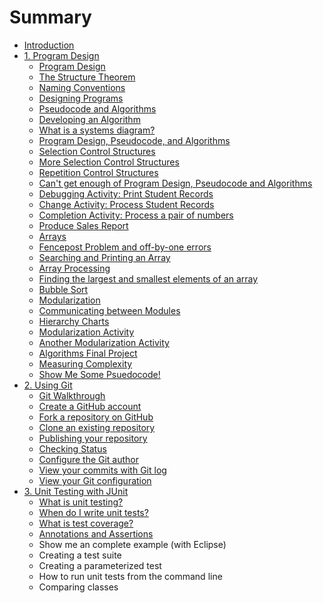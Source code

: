 # Summary

* [Introduction](README.md)
* [1. Program Design](chapter1.md)
   * [Program Design](program_design.md)
   * [The Structure Theorem](the_structure_theorem.md)
   * [Naming Conventions](meaningful_names.md)
   * [Designing Programs](designing_programs.md)
   * [Pseudocode and Algorithms](pseudocode_and_algorithms.md)
   * [Developing an Algorithm](developing_an_algorithm.md)
   * [What is a systems diagram?](whatis_a_systems_diagram_md.md)
   * [Program Design, Pseudocode, and Algorithms](program_design,_pseudocode,_and_algorithms.md)
   * [Selection Control Structures](selection_control_structures.md)
   * [More Selection Control Structures](more_selection_control_structures.md)
   * [Repetition Control Structures](repetition_control_structures.md)
   * [Can't get enough of Program Design, Pseudocode and Algorithms](cant_get_enough_of_program_design,_pseudocode_and_algorithms.md)
   * [Debugging Activity: Print Student Records](debugging_activity_print_student_records.md)
   * [Change Activity: Process Student Records](change_activity_process_student_records.md)
   * [Completion Activity: Process a pair of numbers](completion_activity_process_a_pair_of_numbers.md)
   * [Produce Sales Report](produce_sales_report.md)
   * [Arrays](arrays.md)
   * [Fencepost Problem and off-by-one errors](offby_one_errors_md.md)
   * [Searching and Printing an Array](searching_and_printing_an_array.md)
   * [Array Processing](array_processing.md)
   * [Finding the largest and smallest elements of an array](finding_the_largest_and_smallest_elements_of_an_ar.md)
   * [Bubble Sort](bubble_sort.md)
   * [Modularization](modularization.md)
   * [Communicating between Modules](communicating_between_modules.md)
   * [Hierarchy Charts](hierarchy_charts.md)
   * [Modularization Activity](modularization_activity.md)
   * [Another Modularization Activity](another_modularization_activity.md)
   * [Algorithms Final Project](algorithms_final_project.md)
   * [Measuring Complexity](measuring_complexity.md)
   * [Show Me Some Psuedocode!](show_me_some_psuedocode.md)
* [2. Using Git](using_git.md)
   * [Git Walkthrough](git_walkthrough.md)
   * [Create a GitHub account](create_a_github_account.md)
   * [Fork a repository on GitHub](fork_a_repository_on_github.md)
   * [Clone an existing repository](clone_an_existing_repository.md)
   * [Publishing your repository](publishing_your_repository.md)
   * [Checking Status](checking_status.md)
   * [Configure the Git author](configure_the_git_author.md)
   * [View your commits with Git log](view_your_commits_with_git_log.md)
   * [View your Git configuration](view_your_git_configuration.md)
* [3. Unit Testing with JUnit](unittesting_with_junit_md.md)
   * [What is unit testing?](what_is_unit_testing.md)
   * [When do I write unit tests?](when_do_i_write_unit_tests.md)
   * [What is test coverage?](what_is_test_coverage.md)
   * [Annotations and Assertions](annotations_and_assertions.md)
   * Show me an complete example (with Eclipse)
   * Creating a test suite
   * Creating a parameterized test
   * How to run unit tests from the command line
   * Comparing classes

